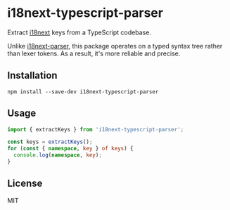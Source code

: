 # i18next-typescript-parser

Extract [i18next] keys from a TypeScript codebase.

Unlike [i18next-parser], this package operates on a typed syntax tree rather
than lexer tokens. As a result, it's more reliable and precise.

## Installation

    npm install --save-dev i18next-typescript-parser

## Usage

```ts
import { extractKeys } from 'i18next-typescript-parser';

const keys = extractKeys();
for (const { namespace, key } of keys) {
  console.log(namespace, key);
}
```

## License

MIT

[i18next]: https://www.i18next.com/
[i18next-parser]: https://github.com/i18next/i18next-parser
